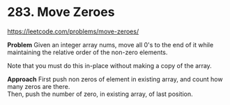 # 283. Move Zeroes

https://leetcode.com/problems/move-zeroes/

**Problem**
Given an integer array nums, move all 0's to the end of it while maintaining the relative order of the non-zero elements.<br>

Note that you must do this in-place without making a copy of the array.<br>

**Approach**
First push non zeros of element in existing array, and count how many zeros are there.<br>
Then, push the number of zero, in existing array, of last position.<br>
